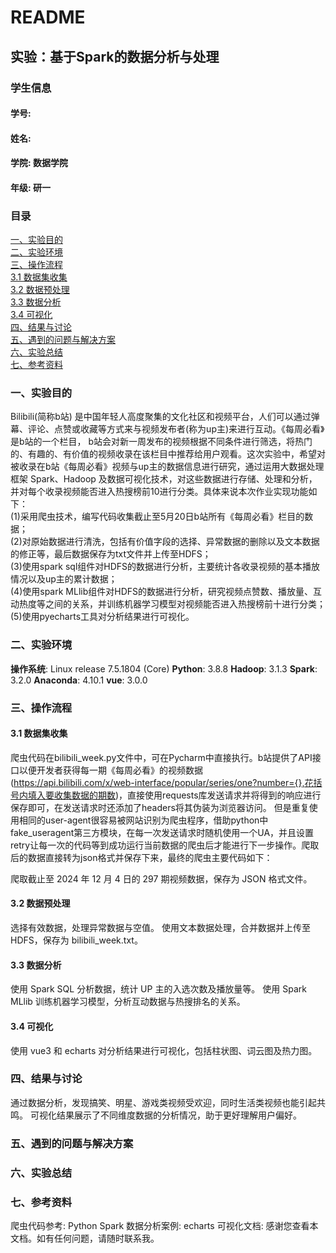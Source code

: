 # README
## 实验：基于Spark的数据分析与处理
### 学生信息
#### **学号**: 
#### **姓名**: 
#### **学院**: 数据学院
#### **年级**: 研一
### 目录
[一、实验目的](#一实验目的)  
[二、实验环境](#二实验环境)  
[三、操作流程](#三操作流程)  
[3.1 数据集收集](#31-数据集收集)  
[3.2 数据预处理](#32-数据预处理)  
[3.3 数据分析](#33-数据分析)  
[3.4 可视化](#34-可视化)  
[四、结果与讨论](#四结果与讨论)  
[五、遇到的问题与解决方案](#五遇到的问题与解决方案)  
[六、实验总结](#六实验总结)  
[七、参考资料](#七参考资料)  

### 一、实验目的
Bilibili(简称b站) 是中国年轻人高度聚集的文化社区和视频平台，人们可以通过弹幕、评论、点赞或收藏等方式来与视频发布者(称为up主)来进行互动。《每周必看》是b站的一个栏目， b站会对新一周发布的视频根据不同条件进行筛选，将热门的、有趣的、有价值的视频收录在该栏目中推荐给用户观看。这次实验中，希望对被收录在b站《每周必看》视频与up主的数据信息进行研究，通过运用大数据处理框架 Spark、Hadoop 及数据可视化技术，对这些数据进行存储、处理和分析，并对每个收录视频能否进入热搜榜前10进行分类。具体来说本次作业实现功能如下：  
(1)采用爬虫技术，编写代码收集截止至5月20日b站所有《每周必看》栏目的数据；  
(2)对原始数据进行清洗，包括有价值字段的选择、异常数据的删除以及文本数据的修正等，最后数据保存为txt文件并上传至HDFS；  
(3)使用spark sql组件对HDFS的数据进行分析，主要统计各收录视频的基本播放情况以及up主的累计数据；  
(4)使用spark MLlib组件对HDFS的数据进行分析，研究视频点赞数、播放量、互动热度等之间的关系，并训练机器学习模型对视频能否进入热搜榜前十进行分类；  
(5)使用pyecharts工具对分析结果进行可视化。  

### 二、实验环境
**操作系统**: Linux release 7.5.1804 (Core)
**Python**: 3.8.8
**Hadoop**: 3.1.3
**Spark**: 3.2.0
**Anaconda**: 4.10.1
**vue**: 3.0.0

### 三、操作流程
#### 3.1 数据集收集
爬虫代码在bilibili_week.py文件中，可在Pycharm中直接执行。b站提供了API接口以便开发者获得每一期《每周必看》的视频数据(https://api.bilibili.com/x/web-interface/popular/series/one?number={},花括号内填入要收集数据的期数)，直接使用requests库发送请求并将得到的响应进行保存即可，在发送请求时还添加了headers将其伪装为浏览器访问。
但是重复使用相同的user-agent很容易被网站识别为爬虫程序，借助python中fake_useragent第三方模块，在每一次发送请求时随机使用一个UA，并且设置retry让每一次的代码等到成功运行当前数据的爬虫后才能进行下一步操作。爬取后的数据直接转为json格式并保存下来，最终的爬虫主要代码如下：

爬取截止至 2024 年 12 月 4 日的 297 期视频数据，保存为 JSON 格式文件。
#### 3.2 数据预处理
选择有效数据，处理异常数据与空值。
使用文本数据处理，合并数据并上传至 HDFS，保存为 bilibili_week.txt。
#### 3.3 数据分析
使用 Spark SQL 分析数据，统计 UP 主的入选次数及播放量等。
使用 Spark MLlib 训练机器学习模型，分析互动数据与热搜排名的关系。
#### 3.4 可视化
使用 vue3 和 echarts 对分析结果进行可视化，包括柱状图、词云图及热力图。
### 四、结果与讨论
通过数据分析，发现搞笑、明星、游戏类视频受欢迎，同时生活类视频也能引起共鸣。
可视化结果展示了不同维度数据的分析情况，助于更好理解用户偏好。
### 五、遇到的问题与解决方案

### 六、实验总结


### 七、参考资料
爬虫代码参考: 
Python Spark 数据分析案例: 
echarts 可视化文档: 
感谢您查看本文档。如有任何问题，请随时联系我。
